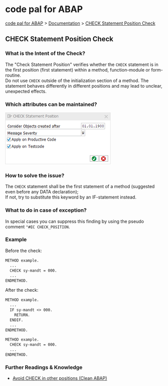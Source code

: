 # code pal for ABAP

[code pal for ABAP](../../README.md) > [Documentation](../check_documentation.md) > [CHECK Statement Position Check](check-statement-position.md)

## CHECK Statement Position Check

### What is the Intent of the Check?
The "Check Statement Position" verifies whether the `CHECK` statement is in the first position (first statement) within a method, function-module or form-routine.  
Do not use `CHECK` outside of the initialization section of a method. The statement behaves differently in different positions and may lead to unclear, unexpected effects.

### Which attributes can be maintained?
![Attributes](./imgs/check_statement_position.png)

### How to solve the issue?
The `CHECK` statement shall be the first statement of a method (suggested even before any DATA declaration);  
If not, try to substitute this keyword by an IF-statement instead.

### What to do in case of exception?
In special cases you can suppress this finding by using the pseudo comment `"#EC CHECK_POSITION`.

### Example
Before the check:
```abap
METHOD example.
  ...
  CHECK sy-mandt = 000.
  ...
ENDMETHOD.
```

After the check:
```abap
METHOD example.
  ...
  IF sy-mandt <> 000.
    RETURN.
  ENDIF.
  ...
ENDMETHOD.
```
```abap
METHOD example.
  CHECK sy-mandt = 000.
  ...
ENDMETHOD.
```

### Further Readings & Knowledge
- [Avoid CHECK in other positions (Clean ABAP)](https://github.com/SAP/styleguides/blob/master/clean-abap/CleanABAP.md#avoid-check-in-other-positions)

